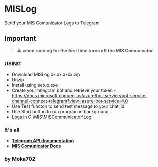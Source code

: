 # MISLog
Send your MIS Comunicator Logs to Telegram

## Important
> :warning: **when running for the first time turns off the MIS Comunicator**

### USING
 - Download MISLog xx.xx.xxxx.zip
 - Unzip
 - Install using setup.exe
 - Create your telegram bot and retrieve your token - https://docs.microsoft.com/en-us/azure/bot-service/bot-service-channel-connect-telegram?view=azure-bot-service-4.0
 - Use Test functon to send test message to your chat_id
 - Use Start button to run program in background
 - Logs in C:\MIS\MISCommunicator\Log

### It's all

- **[Telegram API documentation](https://core.telegram.org/)**
- **[MIS Comunicator Docs]( https://doc.sysdevmobile.com/miscommunicator/)**

### by Moka702

